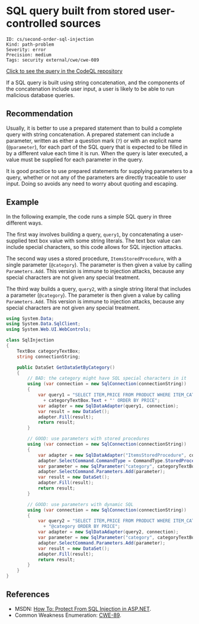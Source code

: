 # SQL query built from stored user-controlled sources

```
ID: cs/second-order-sql-injection
Kind: path-problem
Severity: error
Precision: medium
Tags: security external/cwe/cwe-089

```
[Click to see the query in the CodeQL repository](https://github.com/github/codeql/tree/main/csharp/ql/src/Security%20Features/CWE-089/SecondOrderSqlInjection.ql)

If a SQL query is built using string concatenation, and the components of the concatenation include user input, a user is likely to be able to run malicious database queries.


## Recommendation
Usually, it is better to use a prepared statement than to build a complete query with string concatenation. A prepared statement can include a parameter, written as either a question mark (`?`) or with an explicit name (`@parameter`), for each part of the SQL query that is expected to be filled in by a different value each time it is run. When the query is later executed, a value must be supplied for each parameter in the query.

It is good practice to use prepared statements for supplying parameters to a query, whether or not any of the parameters are directly traceable to user input. Doing so avoids any need to worry about quoting and escaping.


## Example
In the following example, the code runs a simple SQL query in three different ways.

The first way involves building a query, `query1`, by concatenating a user-supplied text box value with some string literals. The text box value can include special characters, so this code allows for SQL injection attacks.

The second way uses a stored procedure, `ItemsStoredProcedure`, with a single parameter (`@category`). The parameter is then given a value by calling `Parameters.Add`. This version is immune to injection attacks, because any special characters are not given any special treatment.

The third way builds a query, `query2`, with a single string literal that includes a parameter (`@category`). The parameter is then given a value by calling `Parameters.Add`. This version is immune to injection attacks, because any special characters are not given any special treatment.


```csharp
using System.Data;
using System.Data.SqlClient;
using System.Web.UI.WebControls;

class SqlInjection
{
    TextBox categoryTextBox;
    string connectionString;

    public DataSet GetDataSetByCategory()
    {
        // BAD: the category might have SQL special characters in it
        using (var connection = new SqlConnection(connectionString))
        {
            var query1 = "SELECT ITEM,PRICE FROM PRODUCT WHERE ITEM_CATEGORY='"
              + categoryTextBox.Text + "' ORDER BY PRICE";
            var adapter = new SqlDataAdapter(query1, connection);
            var result = new DataSet();
            adapter.Fill(result);
            return result;
        }

        // GOOD: use parameters with stored procedures
        using (var connection = new SqlConnection(connectionString))
        {
            var adapter = new SqlDataAdapter("ItemsStoredProcedure", connection);
            adapter.SelectCommand.CommandType = CommandType.StoredProcedure;
            var parameter = new SqlParameter("category", categoryTextBox.Text);
            adapter.SelectCommand.Parameters.Add(parameter);
            var result = new DataSet();
            adapter.Fill(result);
            return result;
        }

        // GOOD: use parameters with dynamic SQL
        using (var connection = new SqlConnection(connectionString))
        {
            var query2 = "SELECT ITEM,PRICE FROM PRODUCT WHERE ITEM_CATEGORY="
              + "@category ORDER BY PRICE";
            var adapter = new SqlDataAdapter(query2, connection);
            var parameter = new SqlParameter("category", categoryTextBox.Text);
            adapter.SelectCommand.Parameters.Add(parameter);
            var result = new DataSet();
            adapter.Fill(result);
            return result;
        }
    }
}

```

## References
* MSDN: [How To: Protect From SQL Injection in ASP.NET](https://msdn.microsoft.com/en-us/library/ff648339.aspx).
* Common Weakness Enumeration: [CWE-89](https://cwe.mitre.org/data/definitions/89.html).